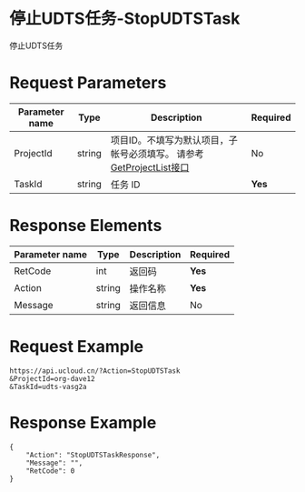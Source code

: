 # 停止UDTS任务-StopUDTSTask

停止UDTS任务

# Request Parameters
|Parameter name|Type|Description|Required|
|---|---|---|---|
|ProjectId|string|项目ID。不填写为默认项目，子帐号必须填写。 请参考[GetProjectList接口](api/summary/get_project_list)|No|
|TaskId|string|任务 ID|**Yes**|

# Response Elements
|Parameter name|Type|Description|Required|
|---|---|---|---|
|RetCode|int|返回码|**Yes**|
|Action|string|操作名称|**Yes**|
|Message|string|返回信息|No|

# Request Example
```
https://api.ucloud.cn/?Action=StopUDTSTask
&ProjectId=org-dave12
&TaskId=udts-vasg2a
```

# Response Example
```
{
    "Action": "StopUDTSTaskResponse", 
    "Message": "", 
    "RetCode": 0
}
```


